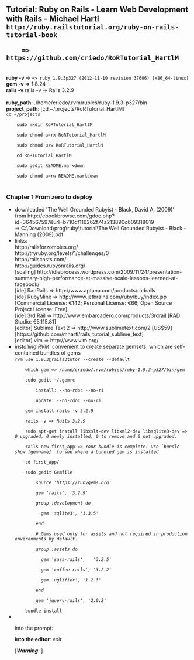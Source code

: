 <h2>Tutorial: Ruby on Rails - Learn Web Development with Rails - Michael Hartl<br />
	<code>http://ruby.railstutorial.org/ruby-on-rails-tutorial-book<br />
	=> https://github.com/criedo/RoRTutorial_HartlM</code></h2>
<br />
<b>ruby -v  </b>=> <code>=> ruby 1.9.3p327 (2012-11-10 revision 37606) [x86_64-linux]</code><br />
<b>gem -v   </b>=> 1.8.24</code><br />
<b>rails -v </b>rails -v => Rails 3.2.9</code><br />
<br />
<b>ruby_path</b>:    ./home/criedo/.rvm/rubies/ruby-1.9.3-p327/bin<br />
<b>project_path</b>: [cd ~/projects/RoRTutorial_HartlM]<br />
	<code>cd ~/projects<br />
	sudo mkdir RoRTutorial_HartlM<br />
	sudo chmod a=rx RoRTutorial_HartlM<br />
	sudo chmod u+w RoRTutorial_HartlM<br />
	cd RoRTutorial_HartlM<br />
	sudo gedit README.markdown<br />
	sudo chmod a=rw README.markdown</code><br />
<br />
<h3>Chapter 1 From zero to deploy</h3>
<ul>
<li>downloaded 'The Well Grounded Rubyist - Black, David A. (2009)'<br />
	from http://ebookbrowse.com/gdoc.php?id=364567597&url=b710df116262f74a213890c609318019<br />
	=> C:\Download\prog\ruby\tutorial\The Well Grounded Rubyist - Black - Manning (2009).pdf</li>
<li>links:<br />
	http://railsforzombies.org/<br />
	http://tryruby.org/levels/1/challenges/0<br />
	http://railscasts.com/<br />
	http://guides.rubyonrails.org/<br />
	[scaling] http://idleprocess.wordpress.com/2009/11/24/presentation-summary-high-performance-at-massive-scale-lessons-learned-at-facebook/<br />
	[ide] RadRails => http://www.aptana.com/products/radrails<br />
	[ide] RubyMine => http://www.jetbrains.com/ruby/buy/index.jsp [Commercial License: €142; Personal License: €66; Open Source Project License: Free]<br />
	[ide] 3rd Rail => http://www.embarcadero.com/products/3rdrail [RAD Studio: €5,115.81]<br />
	[editor] Sublime Text 2 => http://www.sublimetext.com/2 [US$59] [https://github.com/mhartl/rails_tutorial_sublime_text]<br />
	[editor] vim => http://www.vim.org/</li>
<li><i>installing RVM</i>: convenient to create separate gemsets, which are self-contained bundles of gems<br />
	<code>rvm use 1.9.3@rails3tutor --create --default<br />
	which gem => <i>/home/criedo/.rvm/rubies/ruby-1.9.3-p327/bin/gem</i><br />
	sudo gedit ~/.gemrc<br />
		install: --no-rdoc --no-ri<br />
		update: --no-rdoc --no-ri<br />
	gem install rails -v 3.2.9<br />
	rails -v => <i>Rails 3.2.9</i><br />
	sudo apt-get install libxslt-dev libxml2-dev libsqlite3-dev => <i>0 upgraded, 0 newly installed, 0 to remove and 0 not upgraded.</i><br />
	rails new first_app => <i>Your bundle is complete! Use `bundle show [gemname]` to see where a bundled gem is installed.</i><br />
	cd first_app/<br />
	sudo gedit Gemfile<br />
		<i>source 'https://rubygems.org'<br />
		gem 'rails', '3.2.9'<br />
		group :development do<br />
		  gem 'sqlite3', '1.3.5'<br />
		end<br />
		# Gems used only for assets and not required in production environments by default.<br />
		group :assets do<br />
		  gem 'sass-rails',   '3.2.5'<br />
		  gem 'coffee-rails', '3.2.2'<br />
		  gem 'uglifier', '1.2.3'<br />
		end<br />
		gem 'jquery-rails', '2.0.2'</i><br />
	bundle install</code>
</li>
<li><b></b><br />
<p>into the prompt</b>: <code></code></p>
<p><b>into the editor</b>: <i>edit</i> </p>
[<b><i>Warning</i></b>: ]
</li>
</ul>
